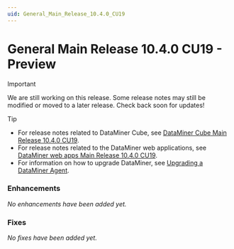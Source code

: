 ```yaml
---
uid: General_Main_Release_10.4.0_CU19
---
```


# General Main Release 10.4.0 CU19 - Preview

> [!IMPORTANT]
> We are still working on this release. Some release notes may still be modified or moved to a later release. Check back soon for updates!

> [!TIP]
>
> - For release notes related to DataMiner Cube, see [DataMiner Cube Main Release 10.4.0 CU19](xref:Cube_Main_Release_10.4.0_CU19).
> - For release notes related to the DataMiner web applications, see [DataMiner web apps Main Release 10.4.0 CU19](xref:Web_apps_Main_Release_10.4.0_CU19).
> - For information on how to upgrade DataMiner, see [Upgrading a DataMiner Agent](xref:Upgrading_a_DataMiner_Agent).

### Enhancements

*No enhancements have been added yet.*

### Fixes

*No fixes have been added yet.*
